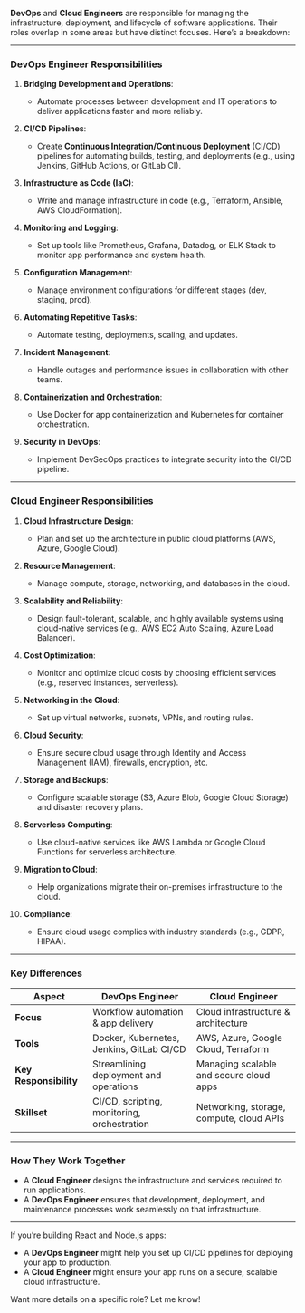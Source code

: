**DevOps** and **Cloud Engineers** are responsible for managing the infrastructure, deployment, and lifecycle of software applications. Their roles overlap in some areas but have distinct focuses. Here’s a breakdown:

---

### **DevOps Engineer Responsibilities**

1. **Bridging Development and Operations**:

    - Automate processes between development and IT operations to deliver applications faster and more reliably.

2. **CI/CD Pipelines**:

    - Create **Continuous Integration/Continuous Deployment** (CI/CD) pipelines for automating builds, testing, and deployments (e.g., using Jenkins, GitHub Actions, or GitLab CI).

3. **Infrastructure as Code (IaC)**:

    - Write and manage infrastructure in code (e.g., Terraform, Ansible, AWS CloudFormation).

4. **Monitoring and Logging**:

    - Set up tools like Prometheus, Grafana, Datadog, or ELK Stack to monitor app performance and system health.

5. **Configuration Management**:

    - Manage environment configurations for different stages (dev, staging, prod).

6. **Automating Repetitive Tasks**:

    - Automate testing, deployments, scaling, and updates.

7. **Incident Management**:

    - Handle outages and performance issues in collaboration with other teams.

8. **Containerization and Orchestration**:

    - Use Docker for app containerization and Kubernetes for container orchestration.

9. **Security in DevOps**:
    - Implement DevSecOps practices to integrate security into the CI/CD pipeline.

---

### **Cloud Engineer Responsibilities**

1. **Cloud Infrastructure Design**:

    - Plan and set up the architecture in public cloud platforms (AWS, Azure, Google Cloud).

2. **Resource Management**:

    - Manage compute, storage, networking, and databases in the cloud.

3. **Scalability and Reliability**:

    - Design fault-tolerant, scalable, and highly available systems using cloud-native services (e.g., AWS EC2 Auto Scaling, Azure Load Balancer).

4. **Cost Optimization**:

    - Monitor and optimize cloud costs by choosing efficient services (e.g., reserved instances, serverless).

5. **Networking in the Cloud**:

    - Set up virtual networks, subnets, VPNs, and routing rules.

6. **Cloud Security**:

    - Ensure secure cloud usage through Identity and Access Management (IAM), firewalls, encryption, etc.

7. **Storage and Backups**:

    - Configure scalable storage (S3, Azure Blob, Google Cloud Storage) and disaster recovery plans.

8. **Serverless Computing**:

    - Use cloud-native services like AWS Lambda or Google Cloud Functions for serverless architecture.

9. **Migration to Cloud**:

    - Help organizations migrate their on-premises infrastructure to the cloud.

10. **Compliance**:
    - Ensure cloud usage complies with industry standards (e.g., GDPR, HIPAA).

---

### **Key Differences**

| **Aspect**             | **DevOps Engineer**                         | **Cloud Engineer**                       |
| ---------------------- | ------------------------------------------- | ---------------------------------------- |
| **Focus**              | Workflow automation & app delivery          | Cloud infrastructure & architecture      |
| **Tools**              | Docker, Kubernetes, Jenkins, GitLab CI/CD   | AWS, Azure, Google Cloud, Terraform      |
| **Key Responsibility** | Streamlining deployment and operations      | Managing scalable and secure cloud apps  |
| **Skillset**           | CI/CD, scripting, monitoring, orchestration | Networking, storage, compute, cloud APIs |

---

### **How They Work Together**

-   A **Cloud Engineer** designs the infrastructure and services required to run applications.
-   A **DevOps Engineer** ensures that development, deployment, and maintenance processes work seamlessly on that infrastructure.

---

If you’re building React and Node.js apps:

-   A **DevOps Engineer** might help you set up CI/CD pipelines for deploying your app to production.
-   A **Cloud Engineer** might ensure your app runs on a secure, scalable cloud infrastructure.

Want more details on a specific role? Let me know!
